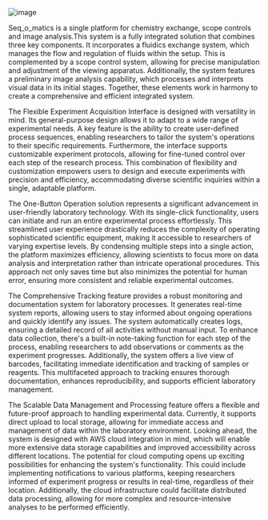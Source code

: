 ![image](https://github.com/user-attachments/assets/96411d72-6624-4300-93de-85e8d2bee55c)



  Seq_o_matics is a single platform for chemistry exchange, scope controls and image analysis.This system is a fully integrated solution that combines three key components. It incorporates a fluidics exchange system, which manages the flow and regulation of fluids within the setup. This is complemented by a scope control system, allowing for precise manipulation and adjustment of the viewing apparatus. Additionally, the system features a preliminary image analysis capability, which processes and interprets visual data in its initial stages. Together, these elements work in harmony to create a comprehensive and efficient integrated system.
  
  The Flexible Experiment Acquisition Interface is designed with versatility in mind. Its general-purpose design allows it to adapt to a wide range of experimental needs. A key feature is the ability to create user-defined process sequences, enabling researchers to tailor the system's operations to their specific requirements. Furthermore, the interface supports customizable experiment protocols, allowing for fine-tuned control over each step of the research process. This combination of flexibility and customization empowers users to design and execute experiments with precision and efficiency, accommodating diverse scientific inquiries within a single, adaptable platform.

 The One-Button Operation solution represents a significant advancement in user-friendly laboratory technology. With its single-click functionality, users can initiate and run an entire experimental process effortlessly. This streamlined user experience drastically reduces the complexity of operating sophisticated scientific equipment, making it accessible to researchers of varying expertise levels. By condensing multiple steps into a single action, the platform maximizes efficiency, allowing scientists to focus more on data analysis and interpretation rather than intricate operational procedures. This approach not only saves time but also minimizes the potential for human error, ensuring more consistent and reliable experimental outcomes. 

 The Comprehensive Tracking feature provides a robust monitoring and documentation system for laboratory processes. It generates real-time system reports, allowing users to stay informed about ongoing operations and quickly identify any issues. The system automatically creates logs, ensuring a detailed record of all activities without manual input. To enhance data collection, there's a built-in note-taking function for each step of the process, enabling researchers to add observations or comments as the experiment progresses. Additionally, the system offers a live view of barcodes, facilitating immediate identification and tracking of samples or reagents. This multifaceted approach to tracking ensures thorough documentation, enhances reproducibility, and supports efficient laboratory management.

 The Scalable Data Management and Processing feature offers a flexible and future-proof approach to handling experimental data. Currently, it supports direct upload to local storage, allowing for immediate access and management of data within the laboratory environment. Looking ahead, the system is designed with AWS cloud integration in mind, which will enable more extensive data storage capabilities and improved accessibility across different locations.
The potential for cloud computing opens up exciting possibilities for enhancing the system's functionality. This could include implementing notifications to various platforms, keeping researchers informed of experiment progress or results in real-time, regardless of their location. Additionally, the cloud infrastructure could facilitate distributed data processing, allowing for more complex and resource-intensive analyses to be performed efficiently.
